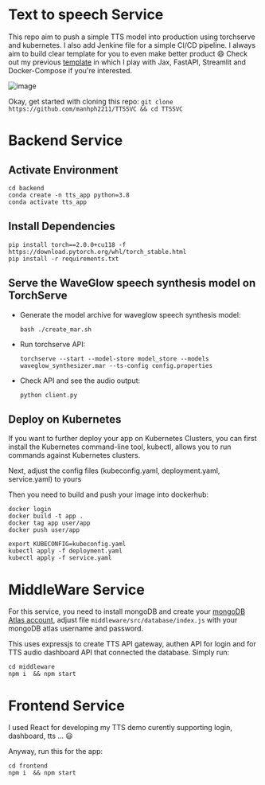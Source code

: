 Text to speech Service
====

This repo aim to push a simple TTS model into production using torchserve and kubernetes. I also add Jenkine file for a simple CI/CD pipeline. I always aim to build clear template for you to even make better product :smile: Check out my previous [template](https://github.com/manhph2211/Image-Generation-App) in which I play with Jax, FastAPI, Streamlit and Docker-Compose if you're interested. 

![image](https://github.com/manhph2211/TTSSVC/assets/61444616/1cfdec96-fbba-4626-9751-c982163f3118)

Okay, get started with cloning this repo: 
```git clone https://github.com/manhph2211/TTSSVC && cd TTSSVC```

# Backend Service 

## Activate Environment

```
cd backend
conda create -n tts_app python=3.8
conda activate tts_app
```

## Install Dependencies

```
pip install torch==2.0.0+cu118 -f https://download.pytorch.org/whl/torch_stable.html
pip install -r requirements.txt
```

## Serve the WaveGlow speech synthesis model on TorchServe

* Generate the model archive for waveglow speech synthesis model:

   ```
   bash ./create_mar.sh
   ```

* Run torchserve API:
   ```
   torchserve --start --model-store model_store --models waveglow_synthesizer.mar --ts-config config.properties
   ```

* Check API and see the audio output:

   ```
   python client.py
   ```

## Deploy on Kubernetes

If you want to further deploy your app on Kubernetes Clusters, you can first install the Kubernetes command-line tool, kubectl, allows you to run commands against Kubernetes clusters.

Next, adjust the config files (kubeconfig.yaml, deployment.yaml, service.yaml) to yours

Then you need to build and push your image into dockerhub:

```
docker login
docker build -t app . 
docker tag app user/app 
docker push user/app
```


```
export KUBECONFIG=kubeconfig.yaml 
kubectl apply -f deployment.yaml 
kubectl apply -f service.yaml 
```

# MiddleWare Service

For this service, you need to install mongoDB and create your [mongoDB Atlas account](https://www.mongodb.com/atlas/database), adjust file `middleware/src/database/index.js` with your mongoDB atlas username and password. 

This uses expressjs to create TTS API gateway, authen API for login and for TTS audio dashboard API that connected the database. Simply run:
```
cd middleware
npm i  && npm start
```

# Frontend Service

I used React for developing my TTS demo curently supporting login, dashboard, tts ... :smiley:

Anyway, run this for the app: 

```
cd frontend
npm i  && npm start
```

